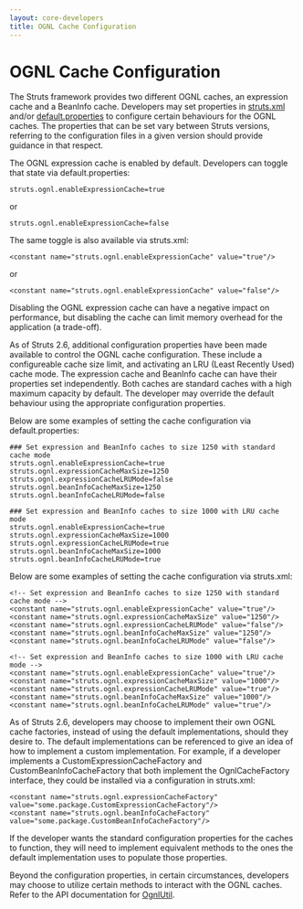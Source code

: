 ```yaml
---
layout: core-developers
title: OGNL Cache Configuration
---
```


# OGNL Cache Configuration

The Struts framework provides two different OGNL caches, an expression cache and a BeanInfo cache.
Developers may set properties in [struts.xml](struts-xml) and/or [default.properties](default-properties) to 
configure certain behaviours for the OGNL caches.  The properties that can be set vary between Struts 
versions, referring to the configuration files in a given version should provide guidance in that respect.

The OGNL expression cache is enabled by default.  Developers can toggle that state via default.properties:
```
struts.ognl.enableExpressionCache=true
```
or
```
struts.ognl.enableExpressionCache=false
```
The same toggle is also available via struts.xml:
```
<constant name="struts.ognl.enableExpressionCache" value="true"/>
```
or
```
<constant name="struts.ognl.enableExpressionCache" value="false"/>
```

Disabling the OGNL expression cache can have a negative impact on performance, but 
disabling the cache can limit memory overhead for the application (a trade-off).

As of Struts 2.6, additional configuration properties have been made available to control the
OGNL cache configuration.  These include a configureable cache size limit, and activating
an LRU (Least Recently Used) cache mode.  The expression cache and BeanInfo cache can have
their properties set independently.  Both caches are standard caches with a high maximum
capacity by default.  The developer may override the default behaviour using the 
appropriate configuration properties.

Below are some examples of setting the cache configuration via default.properties:
```
### Set expression and BeanInfo caches to size 1250 with standard cache mode
struts.ognl.enableExpressionCache=true
struts.ognl.expressionCacheMaxSize=1250
struts.ognl.expressionCacheLRUMode=false
struts.ognl.beanInfoCacheMaxSize=1250
struts.ognl.beanInfoCacheLRUMode=false
```
```
### Set expression and BeanInfo caches to size 1000 with LRU cache mode
struts.ognl.enableExpressionCache=true
struts.ognl.expressionCacheMaxSize=1000
struts.ognl.expressionCacheLRUMode=true
struts.ognl.beanInfoCacheMaxSize=1000
struts.ognl.beanInfoCacheLRUMode=true
```

Below are some examples of setting the cache configuration via struts.xml:
```
<!-- Set expression and BeanInfo caches to size 1250 with standard cache mode -->
<constant name="struts.ognl.enableExpressionCache" value="true"/>
<constant name="struts.ognl.expressionCacheMaxSize" value="1250"/>
<constant name="struts.ognl.expressionCacheLRUMode" value="false"/>
<constant name="struts.ognl.beanInfoCacheMaxSize" value="1250"/>
<constant name="struts.ognl.beanInfoCacheLRUMode" value="false"/>
```
```
<!-- Set expression and BeanInfo caches to size 1000 with LRU cache mode -->
<constant name="struts.ognl.enableExpressionCache" value="true"/>
<constant name="struts.ognl.expressionCacheMaxSize" value="1000"/>
<constant name="struts.ognl.expressionCacheLRUMode" value="true"/>
<constant name="struts.ognl.beanInfoCacheMaxSize" value="1000"/>
<constant name="struts.ognl.beanInfoCacheLRUMode" value="true"/>
```

As of Struts 2.6, developers may choose to implement their own OGNL cache factories,
instead of using the default implementations, should they desire to.  The default 
implementations can be referenced to give an idea of how to implement a custom implementation.
For example, if a developer implements a CustomExpressionCacheFactory and CustomBeanInfoCacheFactory 
that both implement the OgnlCacheFactory interface, they could be installed via
a configuration in struts.xml:
```
<constant name="struts.ognl.expressionCacheFactory" value="some.package.CustomExpressionCacheFactory"/>
<constant name="struts.ognl.beanInfoCacheFactory" value="some.package.CustomBeanInfoCacheFactory"/>
```
If the developer wants the standard configuration properties for the caches to function, they will need
to implement equivalent methods to the ones the default implementation uses to populate those properties.

Beyond the configuration properties, in certain circumstances, developers may choose to utilize certain methods to 
interact with the OGNL caches.  Refer to the API documentation for [OgnlUtil](https://struts.apache.org/maven/struts2-core/apidocs/com/opensymphony/xwork2/ognl/OgnlUtil.html).
